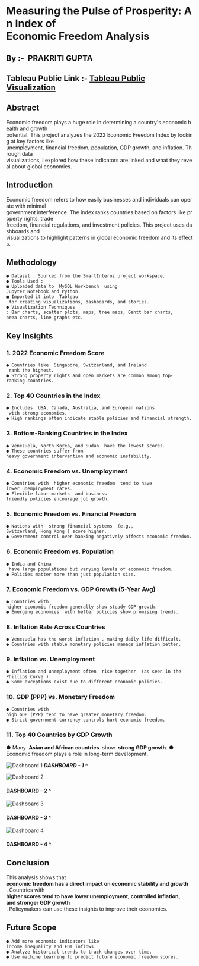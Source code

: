 # Measuring the Pulse of Prosperity: An Index of Economic Freedom Analysis

## By :-  PRAKRITI GUPTA

## Tableau Public Link :- [Tableau Public Visualization](https://public.tableau.com/views/MeasuringthePulseofProsperityAnIndexofEconomicFreedomAnalysis_17411000011350/2022EconomicFreedomScore?:language=en-US&:sid=&:redirect=auth&:display_count=n&:origin=viz_share_link) 

## Abstract

Economic freedom plays a huge role in determining a country's economic health and growth
potential. This project analyzes the 2022 Economic Freedom Index by looking at key factors like
unemployment, financial freedom, population, GDP growth, and inflation. Through data
visualizations, I explored how these indicators are linked and what they reveal about global
economies.

## Introduction

Economic freedom refers to how easily businesses and individuals can operate with minimal
government interference. The index ranks countries based on factors like property rights, trade
freedom, financial regulations, and investment policies. This project uses dashboards and
visualizations to highlight patterns in global economic freedom and its effects.

## Methodology

```
● Dataset : Sourced from the SmartInternz project workspace.
● Tools Used :
■ Uploaded data to  MySQL Workbench  using  Jupyter Notebook and Python.
■ Imported it into  Tableau  for creating visualizations, dashboards, and stories.
● Visualization Techniques : Bar charts, scatter plots, maps, tree maps, Gantt bar charts,
area charts, line graphs etc.
```
## Key Insights

### 1. 2022 Economic Freedom Score

```
● Countries like  Singapore, Switzerland, and Ireland  rank the highest.
● Strong property rights and open markets are common among top-ranking countries.
```

### 2. Top 40 Countries in the Index

```
● Includes  USA, Canada, Australia, and European nations  with strong economies.
● High rankings often indicate stable policies and financial strength.
```
### 3. Bottom-Ranking Countries in the Index

```
● Venezuela, North Korea, and Sudan  have the lowest scores.
● These countries suffer from  heavy government intervention and economic instability.
```
### 4. Economic Freedom vs. Unemployment

```
● Countries with  higher economic freedom  tend to have  lower unemployment rates.
● Flexible labor markets  and business-friendly policies encourage job growth.
```
### 5. Economic Freedom vs. Financial Freedom

```
● Nations with  strong financial systems  (e.g.,  Switzerland, Hong Kong ) score higher.
● Government control over banking negatively affects economic freedom.
```
### 6. Economic Freedom vs. Population

```
● India and China  have large populations but varying levels of economic freedom.
● Policies matter more than just population size.
```
### 7. Economic Freedom vs. GDP Growth (5-Year Avg)

```
● Countries with  higher economic freedom generally show steady GDP growth.
● Emerging economies  with better policies show promising trends.
```
### 8. Inflation Rate Across Countries

```
● Venezuela has the worst inflation , making daily life difficult.
● Countries with stable monetary policies manage inflation better.
```
### 9. Inflation vs. Unemployment

```
● Inflation and unemployment often  rise together  (as seen in the  Phillips Curve ).
● Some exceptions exist due to different economic policies.
```

### 10. GDP (PPP) vs. Monetary Freedom

```
● Countries with  high GDP (PPP) tend to have greater monetary freedom.
● Strict government currency controls hurt economic freedom.
```
### 11. Top 40 Countries by GDP Growth

● Many  **Asian and African countries**  show  **strong GDP growth**.
● Economic freedom plays a role in long-term development.

![Dashboard 1](https://github.com/user-attachments/assets/597ffd45-b58a-4a98-a893-191ec254d7bb)
**_DASHBOARD - 1 ^_**

![Dashboard 2](https://github.com/user-attachments/assets/de827dfc-edc8-4643-82fc-19ed6f5cd581)
#### DASHBOARD - 2 ^

![Dashboard 3](https://github.com/user-attachments/assets/77f86197-746c-4097-9c97-6c0b963d8b2f)
#### DASHBOARD - 3 ^

![Dashboard 4](https://github.com/user-attachments/assets/8d00404b-43c8-4320-af83-bd92c3bed557)
#### DASHBOARD - 4 ^

## Conclusion

This analysis shows that  **economic freedom has a direct impact on economic stability and
growth** . Countries with  **higher scores tend to have lower unemployment, controlled inflation,
and stronger GDP growth** . Policymakers can use these insights to improve their economies.

## Future Scope

```
● Add more economic indicators like  income inequality and FDI inflows.
● Analyze historical trends to track changes over time.
● Use machine learning to predict future economic freedom scores.
```

